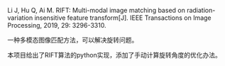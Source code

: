 Li J, Hu Q, Ai M. RIFT: Multi-modal image matching based on radiation-variation insensitive feature transform[J]. IEEE Transactions on Image Processing, 2019, 29: 3296-3310.

一种多模态图像匹配方法，可以解决旋转问题。

本项目给出了RIFT算法的python实现，添加了手动计算旋转角度的优化办法。
